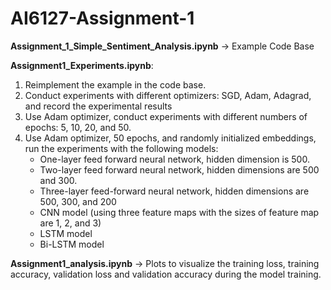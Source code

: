 # AI6127-Assignment-1

<b> Assignment_1_Simple_Sentiment_Analysis.ipynb</b> -> Example Code Base

<b>Assignment1_Experiments.ipynb</b>:
  1. Reimplement the example in the code base. 
  2. Conduct experiments with different optimizers: SGD, Adam, Adagrad, and record the experimental results 
  3. Use Adam optimizer, conduct experiments with different numbers of epochs: 5, 10, 20, and 50. 
  4. Use Adam optimizer, 50 epochs, and randomly initialized embeddings, run the experiments with the following models:
     * One-layer feed forward neural network, hidden dimension is 500.
     *  Two-layer feed forward neural network, hidden dimensions are 500 and 300.
     *  Three-layer feed-forward neural network, hidden dimensions are 500, 300, and 200
     *  CNN model (using three feature maps with the sizes of feature map are 1, 2, and 3)
     *  LSTM model
     *  Bi-LSTM model

<b>Assignment1_analysis.ipynb</b> -> Plots to visualize the training loss, training accuracy, validation loss and validation accuracy during the model training. 
